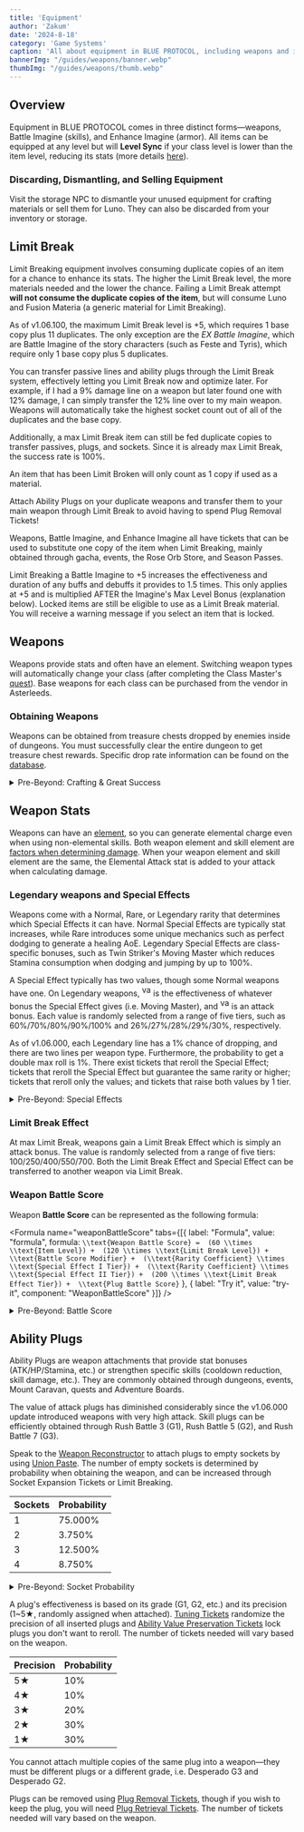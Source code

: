 ```yaml
---
title: 'Equipment'
author: 'Zakum'
date: '2024-8-18'
category: 'Game Systems'
caption: 'All about equipment in BLUE PROTOCOL, including weapons and imagine.'
bannerImg: "/guides/weapons/banner.webp"
thumbImg: "/guides/weapons/thumb.webp"
---
```


<script>
    import StickyNote from '$lib/components/StickyNote.svelte';
    import YouTube from '$lib/components/YouTube.svelte';
    import Formula from '$lib/components/guides/Formula.svelte';
    import { assetUrl } from "$lib/utils";
</script>

<!-- <YouTube 
    title="Weapons and Plugs" 
    id="zcSPxPQwuTo"
    bleed
/> -->

## Overview
Equipment in BLUE PROTOCOL comes in three distinct forms—weapons, Battle Imagine (skills), and Enhance Imagine (armor). All items can be equipped at any level but will <b style="color: var(--color-levelsync)">Level Sync</b> if your class level is lower than the item level, reducing its stats (more details [here](/guides/stats#level-sync)).

### Discarding, Dismantling, and Selling Equipment
Visit the storage NPC to dismantle your unused equipment for crafting materials or sell them for Luno. They can also be discarded from your inventory or storage.

## Limit Break
Limit Breaking equipment involves consuming duplicate copies of an item for a chance to enhance its stats. The higher the Limit Break level, the more materials needed and the lower the chance. Failing a Limit Break attempt **will not consume the duplicate copies of the item**, but will consume Luno and Fusion Materia (a generic material for Limit Breaking).

As of v1.06.100, the maximum Limit Break level is +5, which requires 1 base copy plus 11 duplicates. The only exception are the *EX Battle Imagine*, which are Battle Imagine of the story characters (such as Feste and Tyris), which require only 1 base copy plus 5 duplicates.

You can transfer passive lines and ability plugs through the Limit Break system, effectively letting you Limit Break now and optimize later. For example, if I had a 9% damage line on a weapon but later found one with 12% damage, I can simply transfer the 12% line over to my main weapon. Weapons will automatically take the highest socket count out of all of the duplicates and the base copy. 

Additionally, a max Limit Break item can still be fed duplicate copies to transfer passives, plugs, and sockets. Since it is already max Limit Break, the success rate is 100%.

An item that has been Limit Broken will only count as 1 copy if used as a material.

<StickyNote type="tip">
    Attach Ability Plugs on your duplicate weapons and transfer them to your main weapon through Limit Break to avoid having to spend Plug Removal Tickets!
</StickyNote>

Weapons, Battle Imagine, and Enhance Imagine all have tickets that can be used to substitute one copy of the item when Limit Breaking, mainly obtained through gacha, events, the Rose Orb Store, and Season Passes.

<StickyNote type="note">
    Limit Breaking a Battle Imagine to +5 increases the effectiveness and duration of any buffs and debuffs it provides to 1.5 times. This only applies at +5 and is multiplied AFTER the Imagine's Max Level Bonus (explanation below).
</StickyNote>

<StickyNote type="caution">
    Locked items are still be eligible to use as a Limit Break material. You will receive a warning message if you select an item that is locked.
</StickyNote>

## Weapons
Weapons provide stats and often have an element. Switching weapon types will automatically change your class (after completing the Class Master's [quest](/db/quest/SQ101_001)). Base weapons for each class can be purchased from the vendor in Asterleeds.

### Obtaining Weapons
Weapons can be obtained from treasure chests dropped by enemies inside of dungeons. You must successfully clear the entire dungeon to get treasure chest rewards. Specific drop rate information can be found on the [database](/db).

<details class="surface1 p-4 rounded-2xl" style="max-inline-size: var(--text-length)">
    <summary class="arrow accent2">Pre-Beyond: Crafting & Great Success</summary>
    <small class="text3 font-semibold">The following section applies to weapons added to the game before the Beyond update (v1.06.000).</small>
    <p>
        Weapons can also be crafted at the Crafting Machine found in town. Their recipes can be acquired through quests and <a href="/guides/adventure-boards">Adventure Boards</a>. 
    </p>
    <p>
        When obtaining a weapon, either through crafting or from a chest, there is a chance of it being a <strong>Great Success</strong>, granting more plug sockets and higher special effect values. When crafting, there are tickets that can boost the Great Success rate. There are also tickets that can guarantee a Great Success, though the amount needed will vary based on the weapon.
    </p>
</details>

## Weapon Stats
Weapons can have an [element](/guides/combat#elements), so you can generate elemental charge even when using non-elemental skills. Both weapon element and skill element are [factors when determining damage](/guides/combat#weapon-skill-interaction). When your weapon element and skill element are the same, the Elemental Attack stat is added to your attack when calculating damage. 

### Legendary weapons and Special Effects
Weapons come with a Normal, Rare, or Legendary rarity that determines which Special Effects it can have. Normal Special Effects are typically stat increases, while Rare introduces some unique mechanics such as perfect dodging to generate a healing AoE. Legendary Special Effects are class-specific bonuses, such as Twin Striker's Moving Master which reduces Stamina consumption when dodging and jumping by up to 100%.

<p>
    A Special Effect typically has two values, though some Normal weapons have one. On Legendary weapons, <img src={assetUrl("/UI/Common/UI_CmnSpecileMain_Num1.webp")} alt="value I" width="16" height="20" class="inline" /> is the effectiveness of whatever bonus the Special Effect gives (i.e. Moving Master), and <img src={assetUrl("/UI/Common/UI_CmnSpecileMain_Num2.webp")} alt="value II" width="16" height="20" class="inline" /> is an attack bonus. Each value is randomly selected from a range of five tiers, such as 60%/70%/80%/90%/100% and 26%/27%/28%/29%/30%, respectively.
</p>

As of v1.06.000, each Legendary line has a 1% chance of dropping, and there are two lines per weapon type. Furthermore, the probability to get a double max roll is 1%. There exist tickets that reroll the Special Effect; tickets that reroll the Special Effect but guarantee the same rarity or higher; tickets that reroll only the values; and tickets that raise both values by 1 tier. 

<details class="surface1 p-4 rounded-2xl" style="max-inline-size: var(--text-length)">
    <summary class="arrow accent2">Pre-Beyond: Special Effects</summary>
    <small class="text3 font-semibold">The following section applies to weapons added to the game before the Beyond update (v1.06.000).</small>
    <p>
        Special Effects provide bonus damage to a classification of enemies. For example, a highly sought-after line is Ground Killer G1 which deals 11% bonus damage to all enemies that stand on the ground. The Special Effect on a weapon is randomly determined between a few weapon-specific options and cannot be changed. The bonus damage is randomly determined within a range.
    </p>
    <table>
        <caption style="caption-side: bottom;">
            Special Effects for <a href="/db/weapons/106001201">Pyroclastic Bow</a>.<br>Demihuman Killer applies to a broader range of enemies and thus has lower values.
        </caption>
        <thead>
            <tr>
                <th>Special Effect</th>
                <th>Great Success Value</th>
                <th>Success Value</th>
                <th>Probability</th>
            </tr>
        </thead>
        <tbody>
            <tr>
                <td>Golem Killer G1</td>
                <td>+11% ~ +13%</td>
                <td>+5% ~ +8%</td>
                <td>20%</td>
            </tr>
            <tr>
                <td>Goblin Killer G1</td>
                <td>+11% ~ +13%</td>
                <td>+5% ~ +8%</td>
                <td>40%</td>
            </tr>
            <tr>
                <td>Demihuman Killer G1</td>
                <td>+9% ~ +11%</td>
                <td>+4% ~ +7%</td>
                <td>40%</td>
            </tr>
        </tbody>
    </table>
    <p style="margin-bottom: 0">
        There are also some Special Effects that only appear on weapons obtained from dungeon treasure chests. For the weapon above, it is a Boar Killer line.
    </p>
</details>

### Limit Break Effect
At max Limit Break, weapons gain a Limit Break Effect which is simply an attack bonus. The value is randomly selected from a range of five tiers: 100/250/400/550/700. Both the Limit Break Effect and Special Effect can be transferred to another weapon via Limit Break.

### Weapon Battle Score
Weapon **Battle Score** can be represented as the following formula:

<Formula
    name="weaponBattleScore"
    tabs={[{
        label: "Formula",
        value: "formula",
        formula: `
            \\text{Weapon Battle Score} = 
            (60 \\times \\text{Item Level}) + 
            (120 \\times \\text{Limit Break Level}) + 
            \\text{Battle Score Modifier} + 
            (\\text{Rarity Coefficient} \\times \\text{Special Effect I Tier}) + 
            (\\text{Rarity Coefficient} \\times \\text{Special Effect II Tier}) + 
            (200 \\times \\text{Limit Break Effect Tier}) + 
            \\text{Plug Battle Score}
        `
    },
    {
        label: "Try it",
        value: "try-it",
        component: "WeaponBattleScore"
    }]}
/>

<details class="surface1 p-4 rounded-2xl" style="max-inline-size: var(--text-length)">
    <summary class="arrow accent2">Pre-Beyond: Battle Score</summary>
    <small class="text3 font-semibold">The following section applies to weapons added to the game before the Beyond update (v1.06.000).</small>
    <Formula
        inline
        class="block mt-4 text-center"
        formula={`\\text{Weapon Battle Score} = (60 \\times \\text{Item Level}) + (120 \\times \\text{Limit Break Level})`}
    />
    <p style="margin-bottom: 0">
        Before the Limit Break system was introduced, weapons gave <Formula inline formula={`(50 \\times \\text{Item Level})`} /> Battle Score.
    </p>
</details>

## Ability Plugs
Ability Plugs are weapon attachments that provide stat bonuses (ATK/HP/Stamina, etc.) or strengthen specific skills (cooldown reduction, skill damage, etc.). They are commonly obtained through dungeons, events, Mount Caravan, quests and Adventure Boards.

<StickyNote type="tip">
    The value of attack plugs has diminished considerably since the v1.06.000 update introduced weapons with very high attack. Skill plugs can be efficiently obtained through Rush Battle 3 (G1), Rush Battle 5 (G2), and Rush Battle 7 (G3).
</StickyNote>

Speak to the [Weapon Reconstructor](/map) to attach plugs to empty sockets by using [Union Paste](/db/items/175100000). The number of empty sockets is determined by probability when obtaining the weapon, and can be increased through Socket Expansion Tickets or Limit Breaking.

| Sockets  | Probability |
|----------|-------------|
| 1        | 75.000%     |
| 2        | 3.750%      | 
| 3        | 12.500%     | 
| 4        | 8.750%      |

<details class="surface1 p-4 rounded-2xl mt-4" style="max-inline-size: var(--text-length)">
    <summary class="arrow accent2">Pre-Beyond: Socket Probability</summary>
    <small class="text3 font-semibold">The following section applies to weapons added to the game before the Beyond update (v1.06.000).</small>
    <p>
        The number of empty sockets will be determined by whether the weapon was a Success or a Great Success. Since a Great Success is typically (if not always) 25%, the rates are mostly identical.
    </p>
    <table>
        <caption style="caption-side: bottom">
            Example weapon: <a href="/db/weapons/106001201">Pyroclastic Bow</a>.
        </caption>
        <thead>
            <tr>
                <th>Socket Count</th>
                <th>Probability (Great Success)</th>
                <th>Probability (Success)</th>
            </tr>
        </thead>
        <tbody>
            <tr>
                <td>1</td>
                <td>0%</td>
                <td>100%</td>
            </tr>
            <tr>
                <td>2</td>
                <td>15%</td>
                <td>0%</td>
            </tr>
            <tr>
                <td>3</td>
                <td>50%</td>
                <td>0%</td>
            </tr>
            <tr>
                <td>4</td>
                <td>35%</td>
                <td>0%</td>
            </tr>
        </tbody>
    </table>
</details>

A plug's effectiveness is based on its grade (G1, G2, etc.) and its precision (1~5★, randomly assigned when attached). [Tuning Tickets](/db/tokens/140000300) randomize the precision of all inserted plugs and [Ability Value Preservation Tickets](/db/tokens/140000400) lock plugs you don't want to reroll. The number of tickets needed will vary based on the weapon.

| Precision | Probability |
|-----------|-------------|
| 5★        | 10%         |
| 4★        | 10%         | 
| 3★        | 20%         | 
| 2★        | 30%         | 
| 1★        | 30%         | 

<StickyNote type="note">
    You cannot attach multiple copies of the same plug into a weapon—they must be different plugs or a different grade, i.e. Desperado G3 and Desperado G2.
</StickyNote>

Plugs can be removed using [Plug Removal Tickets](/db/tokens/140000700), though if you wish to keep the plug, you will need [Plug Retrieval Tickets](/db/tokens/140000900). The number of tickets needed will vary based on the weapon. 